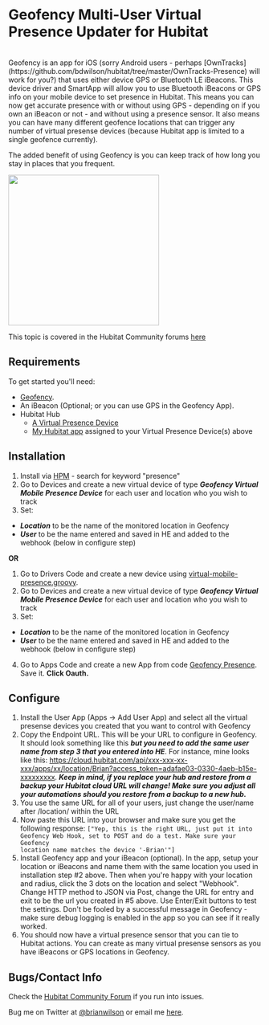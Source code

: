 Geofency Multi-User Virtual Presence Updater for Hubitat
=======
<br>
Geofency is an app for iOS (sorry Android users - perhaps
[OwnTracks](https://github.com/bdwilson/hubitat/tree/master/OwnTracks-Presence)
will work for you?) that uses either device GPS or Bluetooth LE iBeacons. This device driver and SmartApp will allow you to use
Bluetooth iBeacons or GPS info on your mobile device to set presence in
Hubitat. This means you can now get accurate presence with or without using GPS
- depending on if you own an iBeacon or not - and without using a presence
sensor. It also means you can have many different geofence locations that can
trigger any number of virtual presense devices (because Hubitat app is limited
to a single geofence currently). 

The added benefit of using Geofency is you can keep track of how long you stay
in places that you frequent. 

<img src="https://bdwilson.github.io/images/IMG_0BDCE0D2F6F9-1.jpeg" width=300px>

This topic is covered in the Hubitat Community forums <a href="https://community.hubitat.com/t/release-geofency-presence/22788">here</a>

Requirements
------------
To get started you'll need:
- [Geofency](https://www.geofency.com/).
- An iBeacon (Optional; or you can use GPS in the Geofency App). 
- Hubitat Hub
	- [A Virtual Presence Device](https://raw.githubusercontent.com/bdwilson/hubitat/master/Geofency-Presence/virtual-mobile-presence.groovy)
	- [My Hubitat app](https://raw.githubusercontent.com/bdwilson/hubitat/master/Geofency-Presence/geofency-presence.groovy) assigned to your Virtual Presence Device(s) above

Installation
--------------------
1. Install via [HPM](https://community.hubitat.com/t/beta-hubitat-package-manager/38016) - search for keyword "presence"
2. Go to Devices and create a new virtual device of type ___Geofency Virtual Mobile Presence Device___ for each user and location who you wish to track
3. Set:
  * ___Location___ to be the name of the monitored location in Geofency 
  * ___User___ to be the name entered and saved in HE and added to the webhook (below in configure step)

__OR__

1. Go to Drivers Code and create a new device using [virtual-mobile-presence.groovy](https://raw.githubusercontent.com/bdwilson/hubitat/master/Geofency-Presence/virtual-mobile-presence.groovy).
2. Go to Devices and create a new virtual device of type ___Geofency Virtual Mobile Presence Device___ for each user and location who you wish to track
3. Set:
  * ___Location___ to be the name of the monitored location in Geofency 
  * ___User___ to be the name entered and saved in HE and added to the webhook (below in configure step)
4. Go to Apps Code and create a new App from code [Geofency Presence](https://raw.githubusercontent.com/bdwilson/hubitat/master/Geofency-Presence/geofency-presence.groovy).  Save it. <b>Click Oauth.</b>

Configure
---------
1. Install the User App (Apps -> Add User App) and select all the virtual presense devices you created that you want to control with Geofency
2. Copy the Endpoint URL. This will be your URL to configure in Geofency.  It
should look something like this ___but you need to add the same user name from
step 3 that you entered into HE___.  For instance, mine looks
like this:
https://cloud.hubitat.com/api/xxx-xxx-xx-xxx/apps/xx/location/Brian?access_token=adafae03-0330-4aeb-b15e-xxxxxxxxx.
___Keep in mind, if you replace your hub and restore from a backup your Hubitat
cloud URL will change! Make sure you adjust all your automations should you
restore from a backup to a new hub.___
3. You use the same URL for all of your users, just change the user/name after /location/ within the URL
4. Now paste this URL into your browser and make sure you get the following response: <code>["Yep, this is the right URL, just put it into Geofency Web Hook, set to POST and do a test. Make sure your Geofency location name matches the device '<location>-Brian'"]</code>
5. Install Geofency app and your iBeacon (optional).  In the app, setup your location or iBeacons and name them with the same location you used in installation step #2 above. Then when you're happy with your location and radius, click the 3 dots on the location and select "Webhook". Change HTTP method to JSON via Post, change the URL for entry and exit to be the url you created in #5 above. Use Enter/Exit buttons to test the settings. Don't be fooled by a successful message in Geofency - make sure debug logging is enabled in the app so you can see if it really worked. 
6. You should now have a virtual presence sensor that you can tie to Hubitat actions. You can create as many virtual presense sensors as you have iBeacons or GPS locations in Geofency.

Bugs/Contact Info
-----------------
Check the [Hubitat Community Forum](https://community.hubitat.com/t/release-geofency-presence/22788) if you run into issues. 

Bug me on Twitter at [@brianwilson](http://twitter.com/brianwilson) or email me [here](http://cronological.com/comment.php?ref=bubba).
